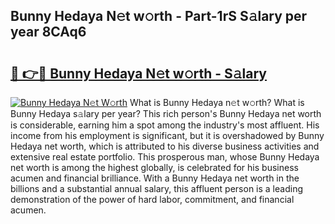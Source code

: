 ## Bunny Hedaya N𝚎t w𝚘rth - Part-1rS S𝚊lary per year 8CAq6

# <h2><a href="http://gc343ri.nevu.top/?p=Bunny+Hedaya">🔗 👉🔴 Bunny Hedaya N𝚎t w𝚘rth - S𝚊lary</a></h2>

[![Bunny Hedaya N𝚎t W𝚘rth](https://i.imgur.com/Oavwk0R.jpeg)](http://gc343ri.nevu.top/?p=Bunny+Hedaya)
What is Bunny Hedaya n𝚎t w𝚘rth? What is Bunny Hedaya s𝚊lary per year?
This rich person's Bunny Hedaya net worth is considerable, earning him a spot among the industry's most affluent. His income from his employment is significant, but it is overshadowed by Bunny Hedaya net worth, which is attributed to his diverse business activities and extensive real estate portfolio. This prosperous man, whose Bunny Hedaya net worth is among the highest globally, is celebrated for his business acumen and financial brilliance. With a Bunny Hedaya net worth in the billions and a substantial annual salary, this affluent person is a leading demonstration of the power of hard labor, commitment, and financial acumen.
